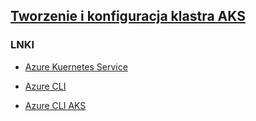 ## [Tworzenie i konfiguracja klastra AKS](https://szkolachmury.pl/kubernetes/tydzien-4-klaster-kubernetes/tworzenie-i-konfiguracja-klastra-aks/)

### LNKI

* [Azure Kuernetes Service](https://docs.microsoft.com/pl-pl/azure/aks/)

* [Azure CLI](https://docs.microsoft.com/pl-pl/cli/azure/install-azure-cli?view=azure-cli-latest)

* [Azure CLI AKS](https://docs.microsoft.com/en-us/cli/azure/aks?view=azure-cli-latest)